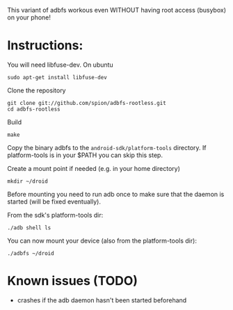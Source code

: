 This variant of adbfs workous even WITHOUT having root access (busybox) on your phone!

Instructions:
=============

You will need libfuse-dev. On ubuntu
    
    sudo apt-get install libfuse-dev

Clone the repository 

    git clone git://github.com/spion/adbfs-rootless.git
    cd adbfs-rootless    

Build

    make

Copy the binary adbfs to the `android-sdk/platform-tools` directory. 
If platform-tools is in your $PATH you can skip this step.

Create a mount point if needed (e.g. in your home directory)

    mkdir ~/droid

Before mounting you need to run adb once to make sure that the daemon
is started (will be fixed eventually).

From the sdk's platform-tools dir:

    ./adb shell ls

You can now mount your device (also from the platform-tools dir):

    ./adbfs ~/droid

# Known issues (TODO)

* crashes if the adb daemon hasn't been started beforehand

